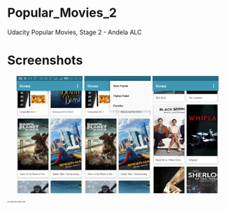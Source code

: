 # Popular_Movies_2
Udacity Popular Movies, Stage 2 - Andela ALC


# Screenshots

<p align="center">
<img src="https://github.com/OlayinkaPeter/Popular_Movies_2/blob/master/screenshots/Screenshot_20170718-061441.png" width="30%">
<img src="https://github.com/OlayinkaPeter/Popular_Movies_2/blob/master/screenshots/Screenshot_20170718-061447.png" width="30%">
<img src="https://github.com/OlayinkaPeter/Popular_Movies_2/blob/master/screenshots/Screenshot_20170718-061511.png" width="30%">
</p>


<p style="font-size: 4px">All Glory be unto GOD</p>
